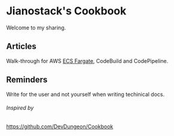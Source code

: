 # Jianostack's Cookbook
Welcome to my sharing.

## Articles
Walk-through for AWS [ECS Fargate](aws/ecs-fargate/readme.md), CodeBuild and CodePipeline.

## Reminders
Write for the user and not yourself when writing techinical docs.

###### Inspired by
https://github.com/DevDungeon/Cookbook
